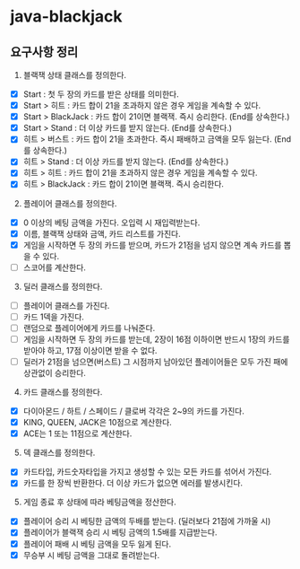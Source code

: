 # java-blackjack

## 요구사항 정리
1. 블랙잭 상태 클래스를 정의한다.
- [X] Start : 첫 두 장의 카드를 받은 상태를 의미한다.
- [X] Start > 히트 : 카드 합이 21을 초과하지 않은 경우 게임을 계속할 수 있다.
- [X] Start > BlackJack : 카드 합이 21이면 블랙잭. 즉시 승리한다. (End를 상속한다.)
- [X] Start > Stand :  더 이상 카드를 받지 않는다. (End를 상속한다.)
- [X] 히트 > 버스트 : 카드 합이 21을 초과한다. 즉시 패배하고 금액을 모두 잃는다. (End를 상속한다.)
- [X] 히트 > Stand : 더 이상 카드를 받지 않는다. (End를 상속한다.)
- [X] 히트 > 히트 : 카드 합이 21을 초과하지 않은 경우 게임을 계속할 수 있다.
- [X] 히트 > BlackJack : 카드 합이 21이면 블랙잭. 즉시 승리한다.

2. 플레이어 클래스를 정의한다. 
- [X] 0 이상의 베팅 금액을 가진다. 오입력 시 재입력받는다.
- [X] 이름, 블랙잭 상태와 금액, 카드 리스트를 가진다.
- [X] 게임을 시작하면 두 장의 카드를 받으며, 카드가 21점을 넘지 않으면 계속 카드를 뽑을 수 있다.
- [ ] 스코어를 계산한다.

3. 딜러 클래스를 정의한다.
- [ ] 플레이어 클래스를 가진다.
- [ ] 카드 1덱을 가진다.
- [ ] 랜덤으로 플레이어에게 카드를 나눠준다.
- [ ] 게임을 시작하면 두 장의 카드를 받는데, 2장이 16점 이하이면 반드시 1장의 카드를 받아야 하고, 17점 이상이면 받을 수 없다.
- [ ] 딜러가 21점을 넘으면(버스트) 그 시점까지 남아있던 플레이어들은 모두 가진 패에 상관없이 승리한다.

4. 카드 클래스를 정의한다.
- [X] 다이아몬드 / 하트 / 스페이드 / 클로버 각각은 2~9의 카드를 가진다.
- [X] KING, QUEEN, JACK은 10점으로 계산한다.
- [X] ACE는 1 또는 11점으로 계산한다.

5. 덱 클래스를 정의한다.
- [X] 카드타입, 카드숫자타입을 가지고 생성할 수 있는 모든 카드를 섞어서 가진다.
- [X] 카드를 한 장씩 반환한다. 더 이상 카드가 없으면 에러를 발생시킨다.

5. 게임 종료 후 상태에 따라 베팅금액을 정산한다.
- [X] 플레이어 승리 시 베팅한 금액의 두배를 받는다. (딜러보다 21점에 가까울 시)
- [X] 플레이어가 블랙잭 승리 시 베팅 금액의 1.5배를 지급받는다.
- [X] 플레이어 패배 시 베팅 금액을 모두 잃게 된다.
- [X] 무승부 시 베팅 금액을 그대로 돌려받는다.